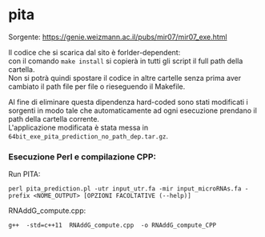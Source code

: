 # pita
Sorgente: https://genie.weizmann.ac.il/pubs/mir07/mir07_exe.html  

Il codice che si scarica dal sito è forlder-dependent:  
con il comando `make install` si copierà in tutti gli script il full path della cartella.  
Non si potrà quindi spostare il codice in altre cartelle senza prima aver cambiato il path file per file o rieseguendo il Makefile.  

Al fine di eliminare questa dipendenza hard-coded sono stati modificati i sorgenti in modo tale che automaticamente ad ogni esecuzione prendano il path della cartella corrente.  
L'applicazione modificata è stata messa in `64bit_exe_pita_prediction_no_path_dep.tar.gz`.

### Esecuzione Perl e compilazione CPP:
Run PITA:
```
perl pita_prediction.pl -utr input_utr.fa -mir input_microRNAs.fa -prefix <NOME_OUTPUT> [OPZIONI FACOLTATIVE (--help)]
```

RNAddG_compute.cpp:
```
g++  -std=c++11  RNAddG_compute.cpp  -o RNAddG_compute_CPP
```


